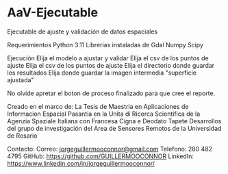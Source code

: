 # AaV-Ejecutable
Ejecutable de ajuste y validación de datos espaciales


Requerimientos
Python 3.11
Librerias instaladas de
Gdal
Numpy
Scipy


Ejecución
Elija el modelo a ajustar y validar
Elija el csv de los puntos de ajuste
Elija el csv de los puntos de ajuste
Elija el directorio donde guardar los resultados
Elija donde guardar la imagen intermedia "superficie ajustada"

No olvide apretar el boton de proceso finalizado para que cree el reporte.




Creado en el marco de:
La Tesis de Maestria en Aplicaciones de Informacion Espacial
Pasantia en la Unita di Ricerca Scientifica de la Agenzia Spaziale Italiana con Francesa Cigna e Deodato Tapete
Desarrollos del grupo de investigación del Area de Sensores Remotos de la Universidad de Rosario


Contacto:
Correo: jorgeguillermooconnor@gmail.com
Telefono: 280 482 4795
GitHub: https://github.com/GUILLERMOOCONNOR
LinkedIn: https://www.linkedin.com/in/jorgeguillermooconnor/
